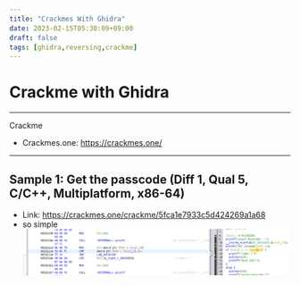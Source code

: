 ```yaml
---
title: "Crackmes With Ghidra"
date: 2023-02-15T05:30:09+09:00
draft: false
tags: [ghidra,reversing,crackme]
---
```


# Crackme with Ghidra

---
Crackme
- Crackmes.one: https://crackmes.one/

---
## Sample 1: Get the passcode (Diff 1, Qual 5, C/C++, Multiplatform, x86-64)
- Link: https://crackmes.one/crackme/5fca1e7933c5d424269a1a68
- so simple
	![image](images/getthepasscode_ghidra.png)
	
